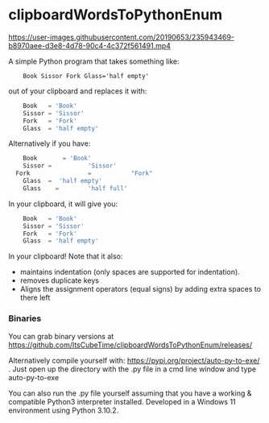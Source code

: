 # clipboardWordsToPythonEnum

https://user-images.githubusercontent.com/20190653/235943469-b8970aee-d3e8-4d78-90c4-4c372f561491.mp4

A simple Python program that takes something like:

```
    Book Sissor Fork Glass='half empty'
```

out of your clipboard and replaces it with:

```py
    Book   = 'Book'
    Sissor = 'Sissor'
    Fork   = 'Fork'
    Glass  = 'half empty'
```

Alternatively if you have:

```py
    Book       = 'Book'
    Sissor =          'Sissor'
  Fork                =           "Fork"
    Glass  =  'half empty'
    Glass    =        'half full'
```

In your clipboard, it will give you:

```py
    Book   = 'Book'
    Sissor = 'Sissor'
    Fork   = 'Fork'
    Glass  = 'half empty'
```

In your clipboard! Note that it also:
* maintains indentation (only spaces are supported for indentation).
* removes duplicate keys
* Aligns the assignment operators (equal signs) by adding extra spaces to there left

### Binaries

You can grab binary versions at https://github.com/ItsCubeTime/clipboardWordsToPythonEnum/releases/

Alternatively compile yourself with: https://pypi.org/project/auto-py-to-exe/ . Just open up the directory with the .py file in a cmd line window and type auto-py-to-exe

You can also run the .py file yourself assuming that you have a working & compatible Python3 interpreter installed. Developed in a Windows 11 environment using Python 3.10.2.
